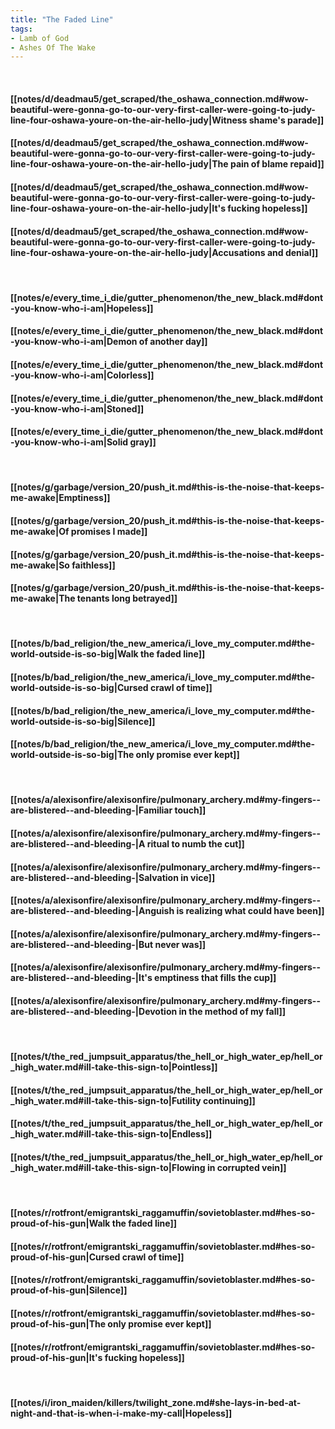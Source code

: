 ```yaml
---
title: "The Faded Line"
tags:
- Lamb of God
- Ashes Of The Wake
---
```

&nbsp;
#### [[notes/d/deadmau5/get_scraped/the_oshawa_connection.md#wow-beautiful-were-gonna-go-to-our-very-first-caller-were-going-to-judy-line-four-oshawa-youre-on-the-air-hello-judy|Witness shame's parade]]
#### [[notes/d/deadmau5/get_scraped/the_oshawa_connection.md#wow-beautiful-were-gonna-go-to-our-very-first-caller-were-going-to-judy-line-four-oshawa-youre-on-the-air-hello-judy|The pain of blame repaid]]
#### [[notes/d/deadmau5/get_scraped/the_oshawa_connection.md#wow-beautiful-were-gonna-go-to-our-very-first-caller-were-going-to-judy-line-four-oshawa-youre-on-the-air-hello-judy|It's fucking hopeless]]
#### [[notes/d/deadmau5/get_scraped/the_oshawa_connection.md#wow-beautiful-were-gonna-go-to-our-very-first-caller-were-going-to-judy-line-four-oshawa-youre-on-the-air-hello-judy|Accusations and denial]]
&nbsp;
#### [[notes/e/every_time_i_die/gutter_phenomenon/the_new_black.md#dont-you-know-who-i-am|Hopeless]]
#### [[notes/e/every_time_i_die/gutter_phenomenon/the_new_black.md#dont-you-know-who-i-am|Demon of another day]]
#### [[notes/e/every_time_i_die/gutter_phenomenon/the_new_black.md#dont-you-know-who-i-am|Colorless]]
#### [[notes/e/every_time_i_die/gutter_phenomenon/the_new_black.md#dont-you-know-who-i-am|Stoned]]
#### [[notes/e/every_time_i_die/gutter_phenomenon/the_new_black.md#dont-you-know-who-i-am|Solid gray]]
&nbsp;
#### [[notes/g/garbage/version_20/push_it.md#this-is-the-noise-that-keeps-me-awake|Emptiness]]
#### [[notes/g/garbage/version_20/push_it.md#this-is-the-noise-that-keeps-me-awake|Of promises I made]]
#### [[notes/g/garbage/version_20/push_it.md#this-is-the-noise-that-keeps-me-awake|So faithless]]
#### [[notes/g/garbage/version_20/push_it.md#this-is-the-noise-that-keeps-me-awake|The tenants long betrayed]]
&nbsp;
#### [[notes/b/bad_religion/the_new_america/i_love_my_computer.md#the-world-outside-is-so-big|Walk the faded line]]
#### [[notes/b/bad_religion/the_new_america/i_love_my_computer.md#the-world-outside-is-so-big|Cursed crawl of time]]
#### [[notes/b/bad_religion/the_new_america/i_love_my_computer.md#the-world-outside-is-so-big|Silence]]
#### [[notes/b/bad_religion/the_new_america/i_love_my_computer.md#the-world-outside-is-so-big|The only promise ever kept]]
&nbsp;
#### [[notes/a/alexisonfire/alexisonfire/pulmonary_archery.md#my-fingers--are-blistered--and-bleeding-|Familiar touch]]
#### [[notes/a/alexisonfire/alexisonfire/pulmonary_archery.md#my-fingers--are-blistered--and-bleeding-|A ritual to numb the cut]]
#### [[notes/a/alexisonfire/alexisonfire/pulmonary_archery.md#my-fingers--are-blistered--and-bleeding-|Salvation in vice]]
#### [[notes/a/alexisonfire/alexisonfire/pulmonary_archery.md#my-fingers--are-blistered--and-bleeding-|Anguish is realizing what could have been]]
#### [[notes/a/alexisonfire/alexisonfire/pulmonary_archery.md#my-fingers--are-blistered--and-bleeding-|But never was]]
#### [[notes/a/alexisonfire/alexisonfire/pulmonary_archery.md#my-fingers--are-blistered--and-bleeding-|It's emptiness that fills the cup]]
#### [[notes/a/alexisonfire/alexisonfire/pulmonary_archery.md#my-fingers--are-blistered--and-bleeding-|Devotion in the method of my fall]]
&nbsp;
#### [[notes/t/the_red_jumpsuit_apparatus/the_hell_or_high_water_ep/hell_or_high_water.md#ill-take-this-sign-to|Pointless]]
#### [[notes/t/the_red_jumpsuit_apparatus/the_hell_or_high_water_ep/hell_or_high_water.md#ill-take-this-sign-to|Futility continuing]]
#### [[notes/t/the_red_jumpsuit_apparatus/the_hell_or_high_water_ep/hell_or_high_water.md#ill-take-this-sign-to|Endless]]
#### [[notes/t/the_red_jumpsuit_apparatus/the_hell_or_high_water_ep/hell_or_high_water.md#ill-take-this-sign-to|Flowing in corrupted vein]]
&nbsp;
#### [[notes/r/rotfront/emigrantski_raggamuffin/sovietoblaster.md#hes-so-proud-of-his-gun|Walk the faded line]]
#### [[notes/r/rotfront/emigrantski_raggamuffin/sovietoblaster.md#hes-so-proud-of-his-gun|Cursed crawl of time]]
#### [[notes/r/rotfront/emigrantski_raggamuffin/sovietoblaster.md#hes-so-proud-of-his-gun|Silence]]
#### [[notes/r/rotfront/emigrantski_raggamuffin/sovietoblaster.md#hes-so-proud-of-his-gun|The only promise ever kept]]
#### [[notes/r/rotfront/emigrantski_raggamuffin/sovietoblaster.md#hes-so-proud-of-his-gun|It's fucking hopeless]]
&nbsp;
#### [[notes/i/iron_maiden/killers/twilight_zone.md#she-lays-in-bed-at-night-and-that-is-when-i-make-my-call|Hopeless]]
